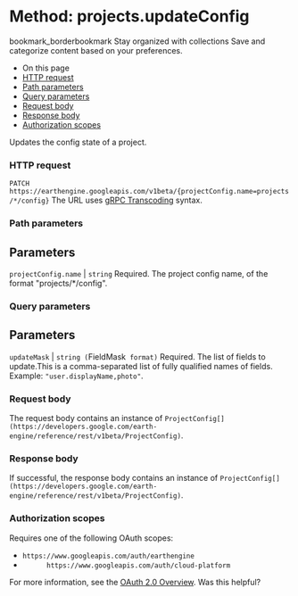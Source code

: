  
#  Method: projects.updateConfig 
bookmark_borderbookmark Stay organized with collections  Save and categorize content based on your preferences.
  * On this page
  * [HTTP request](https://developers.google.com/earth-engine/reference/rest/v1beta/projects/updateConfig#http-request)
  * [Path parameters](https://developers.google.com/earth-engine/reference/rest/v1beta/projects/updateConfig#path-parameters)
  * [Query parameters](https://developers.google.com/earth-engine/reference/rest/v1beta/projects/updateConfig#query-parameters)
  * [Request body](https://developers.google.com/earth-engine/reference/rest/v1beta/projects/updateConfig#request-body)
  * [Response body](https://developers.google.com/earth-engine/reference/rest/v1beta/projects/updateConfig#response-body)
  * [Authorization scopes](https://developers.google.com/earth-engine/reference/rest/v1beta/projects/updateConfig#authorization-scopes)


Updates the config state of a project.
### HTTP request
`PATCH https://earthengine.googleapis.com/v1beta/{projectConfig.name=projects/*/config}`
The URL uses [gRPC Transcoding](https://google.aip.dev/127) syntax.
### Path parameters
Parameters  
---  
`projectConfig.name` |  `string` Required. The project config name, of the format "projects/*/config".  
### Query parameters
Parameters  
---  
`updateMask` |  `string (`FieldMask[](https://protobuf.dev/reference/protobuf/google.protobuf/#field-mask)` format)` Required. The list of fields to update.This is a comma-separated list of fully qualified names of fields. Example: `"user.displayName,photo"`.  
### Request body
The request body contains an instance of `ProjectConfig[](https://developers.google.com/earth-engine/reference/rest/v1beta/ProjectConfig)`.
### Response body
If successful, the response body contains an instance of `ProjectConfig[](https://developers.google.com/earth-engine/reference/rest/v1beta/ProjectConfig)`.
### Authorization scopes
Requires one of the following OAuth scopes:
  * `https://www.googleapis.com/auth/earthengine`
  * `      https://www.googleapis.com/auth/cloud-platform`


For more information, see the [OAuth 2.0 Overview](https://developers.google.com/identity/protocols/OAuth2).
Was this helpful?
